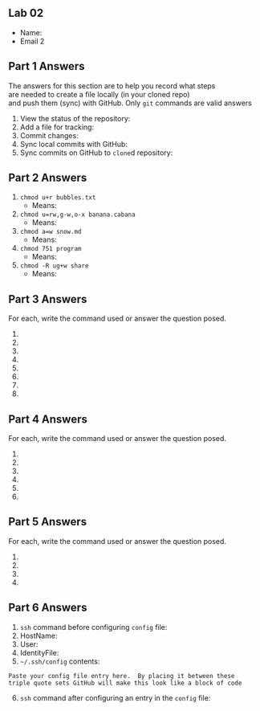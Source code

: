 ## Lab 02

- Name:
- Email
2
## Part 1 Answers

The answers for this section are to help you record what steps  
are needed to create a file locally (in your cloned repo)  
and push them (sync) with GitHub.  Only `git` commands are 
valid answers

1. View the status of the repository:
2. Add a file for tracking:
3. Commit changes:
4. Sync local commits with GitHub:
5. Sync commits on GitHub to `clone`d repository:

## Part 2 Answers

1. `chmod u+r bubbles.txt`
    - Means: 
2. `chmod u=rw,g-w,o-x banana.cabana`
    - Means: 
3. `chmod a=w snow.md`
    - Means: 
4. `chmod 751 program`
    - Means: 
5. `chmod -R ug+w share`
    - Means: 

## Part 3 Answers

For each, write the command used or answer the question posed.

1.
2.
3.
4.
5.
6.
7.
8.

## Part 4 Answers

For each, write the command used or answer the question posed.

1.
2.
3.
4.
5.
6.

## Part 5 Answers

For each, write the command used or answer the question posed.

1.
2.
3.
4. 

## Part 6 Answers

1. `ssh` command before configuring `config` file:
2. HostName:
3. User:
4. IdentityFile:
5. `~/.ssh/config` contents:

```
Paste your config file entry here.  By placing it between these 
triple quote sets GitHub will make this look like a block of code
```

6. `ssh` command after configuring an entry in the `config` file:
